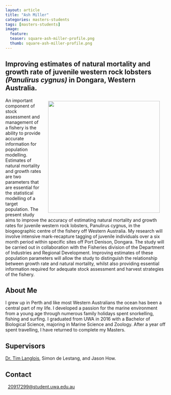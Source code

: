 ```yaml
---
layout: article
title: "Ash Miller"
categories: masters-students
tags: [masters-students]
image:
  feature: 
  teaser: square-ash-miller-profile.png
  thumb: square-ash-miller-profile.png
---
```

## Improving estimates of natural mortality and growth rate of juvenile western rock lobsters *(Panulirus cygnus)* in Dongara, Western Australia.
<img src='/images/square-ash-miller-profile.png' align='right' width="350" hspace="20" vspace="10">

An important component of stock assessment and management of a fishery is the ability to provide accurate information for population modelling. Estimates of natural mortality and growth rates are two parameters that are essential for the statistical modelling of a target population. The present study aims to improve the accuracy of estimating natural mortality and growth rates for juvenile western rock lobsters, Panulirus cygnus, in the biogeographic centre of the fishery off Western Australia. My research will involve intensive mark-recapture tagging of juvenile individuals over a six month period within specific sites off Port Denison, Dongara. The study will be carried out in collaboration with the Fisheries division of the Department of Industries and Regional Development. Improving estimates of these population parameters will allow the study to distinguish the relationship between growth rate and natural mortality, whilst also providing essential information required for adequate stock assessment and harvest strategies of the fishery.

## About Me
I grew up in Perth and like most Western Australians the ocean has been a central part of my life. I developed a passion for the marine environment from a young age through numerous family holidays spent snorkelling, fishing and surfing. I graduated from UWA in 2016 with a Bachelor of Biological Science, majoring in Marine Science and Zoology. After a year off spent travelling, I have returned to complete my Masters.

## Supervisors
[Dr. Tim Langlois](https://uwamegfisheries.github.io/researchers/tim-langlois/ "Tim Langlois"), Simon de Lestang, and Jason How.

## Contact
<p class="phoneemail"><i class="far fa-envelope-open"></i>&nbsp;&nbsp;<a href="mailto:20917299@student.uwa.edu.au">20917299@student.uwa.edu.au</a><br>
